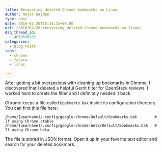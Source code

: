 ```yaml
---
title: Recovering deleted Chrome bookmarks on Linux
author: Major Hayden
type: post
date: 2016-02-26T15:31:15+00:00
url: /2016/02/26/recovering-deleted-chrome-bookmarks-on-linux/
dsq_thread_id:
  - 4613596137
categories:
  - Blog Posts
tags:
  - chrome
  - fedora
  - linux

---
```

After getting a bit overzealous with cleaning up bookmarks in Chrome, I discovered that I deleted a helpful Gerrit filter for OpenStack reviews. I worked hard to create the filter and I definitely needed it back.

Chrome keeps a file called `Bookmarks.bak` inside its configuration directory. You can find this file here:

```
/home/[username]/.config/google-chrome/Default/Bookmarks.bak        # If using Chrome stable
/home/[username]/.config/google-chrome-beta/Default/Bookmarks.bak   # If using Chrome beta
```


The file is stored in JSON format. Open it up in your favorite text editor and search for your deleted bookmark.